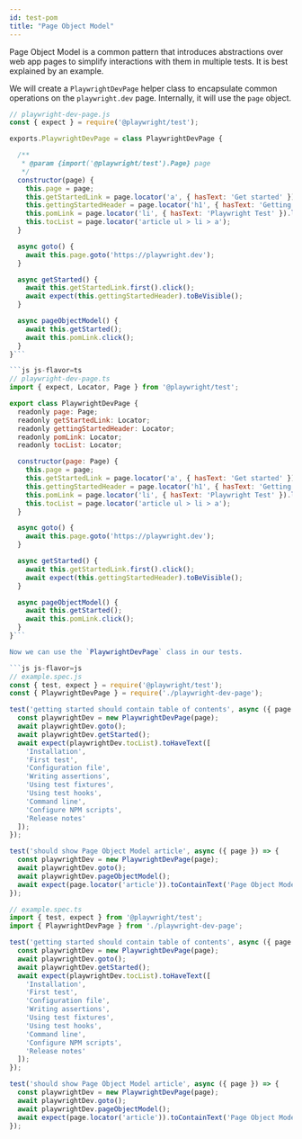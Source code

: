 ```yaml
---
id: test-pom
title: "Page Object Model"
---
```


Page Object Model is a common pattern that introduces abstractions over web app pages to simplify interactions with them in multiple tests. It is best explained by an example.

We will create a `PlaywrightDevPage` helper class to encapsulate common operations on the `playwright.dev` page. Internally, it will use the `page` object.

```js js-flavor=js
// playwright-dev-page.js
const { expect } = require('@playwright/test');

exports.PlaywrightDevPage = class PlaywrightDevPage {

  /**
   * @param {import('@playwright/test').Page} page
   */
  constructor(page) {
    this.page = page;
    this.getStartedLink = page.locator('a', { hasText: 'Get started' });
    this.gettingStartedHeader = page.locator('h1', { hasText: 'Getting started' });
    this.pomLink = page.locator('li', { hasText: 'Playwright Test' }).locator('a', { hasText: 'Page Object Model' });
    this.tocList = page.locator('article ul > li > a');
  }

  async goto() {
    await this.page.goto('https://playwright.dev');
  }

  async getStarted() {
    await this.getStartedLink.first().click();
    await expect(this.gettingStartedHeader).toBeVisible();
  }

  async pageObjectModel() {
    await this.getStarted();
    await this.pomLink.click();
  }
}```

```js js-flavor=ts
// playwright-dev-page.ts
import { expect, Locator, Page } from '@playwright/test';

export class PlaywrightDevPage {
  readonly page: Page;
  readonly getStartedLink: Locator;
  readonly gettingStartedHeader: Locator;
  readonly pomLink: Locator;
  readonly tocList: Locator;

  constructor(page: Page) {
    this.page = page;
    this.getStartedLink = page.locator('a', { hasText: 'Get started' });
    this.gettingStartedHeader = page.locator('h1', { hasText: 'Getting started' });
    this.pomLink = page.locator('li', { hasText: 'Playwright Test' }).locator('a', { hasText: 'Page Object Model' });
    this.tocList = page.locator('article ul > li > a');
  }

  async goto() {
    await this.page.goto('https://playwright.dev');
  }

  async getStarted() {
    await this.getStartedLink.first().click();
    await expect(this.gettingStartedHeader).toBeVisible();
  }

  async pageObjectModel() {
    await this.getStarted();
    await this.pomLink.click();
  }
}```

Now we can use the `PlaywrightDevPage` class in our tests.

```js js-flavor=js
// example.spec.js
const { test, expect } = require('@playwright/test');
const { PlaywrightDevPage } = require('./playwright-dev-page');

test('getting started should contain table of contents', async ({ page }) => {
  const playwrightDev = new PlaywrightDevPage(page);
  await playwrightDev.goto();
  await playwrightDev.getStarted();
  await expect(playwrightDev.tocList).toHaveText([
    'Installation',
    'First test',
    'Configuration file',
    'Writing assertions',
    'Using test fixtures',
    'Using test hooks',
    'Command line',
    'Configure NPM scripts',
    'Release notes'
  ]);
});

test('should show Page Object Model article', async ({ page }) => {
  const playwrightDev = new PlaywrightDevPage(page);
  await playwrightDev.goto();
  await playwrightDev.pageObjectModel();
  await expect(page.locator('article')).toContainText('Page Object Model is a common pattern');
});
```

```js js-flavor=ts
// example.spec.ts
import { test, expect } from '@playwright/test';
import { PlaywrightDevPage } from './playwright-dev-page';

test('getting started should contain table of contents', async ({ page }) => {
  const playwrightDev = new PlaywrightDevPage(page);
  await playwrightDev.goto();
  await playwrightDev.getStarted();
  await expect(playwrightDev.tocList).toHaveText([
    'Installation',
    'First test',
    'Configuration file',
    'Writing assertions',
    'Using test fixtures',
    'Using test hooks',
    'Command line',
    'Configure NPM scripts',
    'Release notes'
  ]);
});

test('should show Page Object Model article', async ({ page }) => {
  const playwrightDev = new PlaywrightDevPage(page);
  await playwrightDev.goto();
  await playwrightDev.pageObjectModel();
  await expect(page.locator('article')).toContainText('Page Object Model is a common pattern');
});
```
